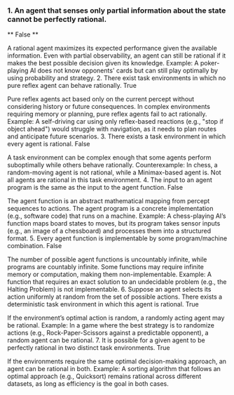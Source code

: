 ### 1. An agent that senses only partial information about the state cannot be perfectly rational.
** False **

A rational agent maximizes its expected performance given the available information.
Even with partial observability, an agent can still be rational if it makes the best possible decision given its knowledge.
Example: A poker-playing AI does not know opponents' cards but can still play optimally by using probability and strategy.
2. There exist task environments in which no pure reflex agent can behave rationally.
True

Pure reflex agents act based only on the current percept without considering history or future consequences.
In complex environments requiring memory or planning, pure reflex agents fail to act rationally.
Example: A self-driving car using only reflex-based reactions (e.g., "stop if object ahead") would struggle with navigation, as it needs to plan routes and anticipate future scenarios.
3. There exists a task environment in which every agent is rational.
False

A task environment can be complex enough that some agents perform suboptimally while others behave rationally.
Counterexample: In chess, a random-moving agent is not rational, while a Minimax-based agent is. Not all agents are rational in this task environment.
4. The input to an agent program is the same as the input to the agent function.
False

The agent function is an abstract mathematical mapping from percept sequences to actions.
The agent program is a concrete implementation (e.g., software code) that runs on a machine.
Example: A chess-playing AI’s function maps board states to moves, but its program takes sensor inputs (e.g., an image of a chessboard) and processes them into a structured format.
5. Every agent function is implementable by some program/machine combination.
False

The number of possible agent functions is uncountably infinite, while programs are countably infinite.
Some functions may require infinite memory or computation, making them non-implementable.
Example: A function that requires an exact solution to an undecidable problem (e.g., the Halting Problem) is not implementable.
6. Suppose an agent selects its action uniformly at random from the set of possible actions. There exists a deterministic task environment in which this agent is rational.
True

If the environment’s optimal action is random, a randomly acting agent may be rational.
Example: In a game where the best strategy is to randomize actions (e.g., Rock-Paper-Scissors against a predictable opponent), a random agent can be rational.
7. It is possible for a given agent to be perfectly rational in two distinct task environments.
True

If the environments require the same optimal decision-making approach, an agent can be rational in both.
Example: A sorting algorithm that follows an optimal approach (e.g., Quicksort) remains rational across different datasets, as long as efficiency is the goal in both cases.
